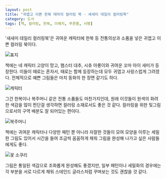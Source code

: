 ```yaml
---
layout: post
title: "귀엽고 이쁜 한복 테마의 컬러링 북 - 새새미 데일리 컬러링북"
category: 도서
tags: [책, 컬러링, 한복, 이혜지, 푸른봄, 서평]
---
```


'새새미 데일리 컬러링북'은
귀여운 캐릭터에 한복 등 전통의상과 소품을 넣은
귀엽고 이쁜 컬러링 북이다.

![표지](https://lh3.googleusercontent.com/cPgKjxUNpPFZND0jZ_m3DiNgbO67OoOoKvziM8XX0--HKmHjtnLUBZSjWXCdS84eZgMQMLhaHWv65Q=s480)

책에는 네 캐릭터
고양이 망고, 햄스터 대추, 시츄 아롱이와 귀여운 꼬마 아이 새미가 등장한다.
이들이 때로는 혼자서,
때로는 함께 등장하는데
모두 귀엽고 사랑스럽게 그려졌다.
전체적으로 예쁜 그림들은 마치 동화의 한 장면 같기도 하다.

![캐릭터](https://lh3.googleusercontent.com/1afDbDySpXK-S2bhGvg3mhI2RBVxZeYSd35y4QcrIo1Nxquy3c5WVzAH369QAqNt2qkYFskstOYyfw=s560)

그건 한복이나 복주머니 같은 전통 소품들도 마찬가지인데,
원래 이것들이 원색의 화려한 색감을 많이 띈단걸 생각하면
컬러링 소재로서도 좋은 것 같다.
컬러링을 위한 및그림으로서의 구역 배분도 잘 되어있는 편이다.

![복주머니](https://lh3.googleusercontent.com/8gRGlb4GrlE5OVdTaFKaPmp1pDPPHuBK4IruwwkgjVX6x8Ld2elKbsIh84gXJ68VWaZTyiHrIVCAIg=s560)

책에는 귀여운 캐릭터나 다양한 패턴 뿐 아니라
자잘한 것들이 모여 모양을 이루는 세밀한 그림도 있어서
시간을 들여 조금씩 꼼꼼하게 채워 그림을 완성해 나가고 싶은 사람들에게도 좋다.

![꽃 소쿠리](https://lh3.googleusercontent.com/MqsakbSfySIfKMYErbYwhkgYY5XpfL-4xYp_bdUVpkHx5yF5s-dvhpzFHA5HNUeyWojopTqwfoR2EQ=s560)

그림은 통일된 색감으로 조화롭게 완성해도 좋겠지만,
일부 패턴이나 세밀화의 경우에는 각 부분을 서로 다르게 채워
스테인드 글라스처럼 꾸며보는 것도 괜찮을 것 같다.
